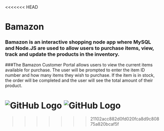 <<<<<<< HEAD
# Bamazon


### Bamazon is an interactive shopping node app where MySQL and Node.JS are used to allow users to purchase items, view, track and update the products in the inventory.

###The Bamazon Customer Portal allows users to view the current items available for purchase. The user will be prompted to enter the item ID number and how many items they wish to purchase. If the item is in stock, the order will be completed and the user will see the total amount of their product.

![GitHub Logo](/images/screenshot1.png)
![GitHub Logo](/images/screenshot(3).png)
=======


>>>>>>> 21102acc882d0fd020fca8d9c80875a820bcaf5f
